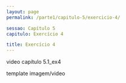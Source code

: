 ```yaml
---
layout: page
permalink: /parte1/capitulo-5/exercicio-4/

sessao: Capítulo 5
capitulo: Exercício 4

title: Exercício 4
---
```


video capítulo 5.1_ex4

template imagem/video
